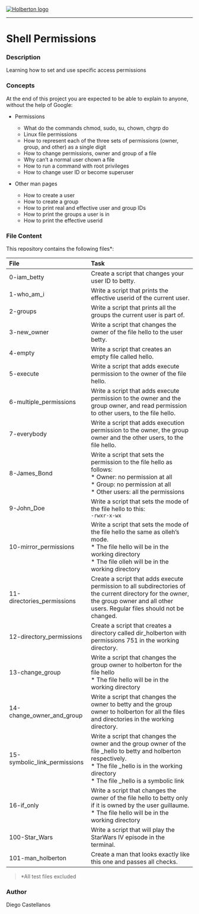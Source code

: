 [![Holberton logo](https://secure.meetupstatic.com/photos/event/6/9/5/0/600_445886960.jpeg)](https://www.holbertonschool.com/)

***

# Shell Permissions

### Description
Learning how to set and use specific access permissions

### Concepts
At the end of this project you are expected to be able to explain to anyone, without the help of Google:

* Permissions
    * What do the commands chmod, sudo, su, chown, chgrp do
    * Linux file permissions
    * How to represent each of the three sets of permissions (owner, group, and other) as a single digit
    * How to change permissions, owner and group of a file
    * Why can’t a normal user chown a file
    * How to run a command with root privileges
    * How to change user ID or become superuser

* Other man pages
    * How to create a user
    * How to create a group
    * How to print real and effective user and group IDs
    * How to print the groups a user is in
    * How to print the effective userid

### File Content
This repository contains the following files*:

| File | Task |
| :--- | :--- |
| 0-iam_betty | Create a script that changes your user ID to betty. |
| 1-who_am_i | Write a script that prints the effective userid of the current user. |
| 2-groups | Write a script that prints all the groups the current user is part of. |
| 3-new_owner | Write a script that changes the owner of the file hello to the user betty. |
| 4-empty | Write a script that creates an empty file called hello. |
| 5-execute | Write a script that adds execute permission to the owner of the file hello. |
| 6-multiple_permissions | Write a script that adds execute permission to the owner and the group owner, and read permission to other users, to the file hello. |
| 7-everybody | Write a script that adds execution permission to the owner, the group owner and the other users, to the file hello. |
| 8-James_Bond | Write a script that sets the permission to the file hello as follows:  <br />*    Owner: no permission at all<br />*    Group: no permission at all<br />*    Other users: all the permissions |
| 9-John_Doe | Write a script that sets the mode of the file hello to this:<br />```-rwxr-x-wx``` |
| 10-mirror_permissions | Write a script that sets the mode of the file hello the same as olleh’s mode.<br />*    The file hello will be in the working directory<br />*    The file olleh will be in the working directory |
| 11-directories_permissions | Create a script that adds execute permission to all subdirectories of the current directory for the owner, the group owner and all other users. Regular files should not be changed. |
| 12-directory_permissions | Create a script that creates a directory called dir_holberton with permissions 751 in the working directory. |
| 13-change_group | Write a script that changes the group owner to holberton for the file hello<br />*    The file hello will be in the working directory |
| 14-change_owner_and_group | Write a script that changes the owner to betty and the group owner to holberton for all the files and directories in the working directory. |
| 15-symbolic_link_permissions | Write a script that changes the owner and the group owner of the file _hello to betty and holberton respectively.<br />*    The file _hello is in the working directory<br />*    The file _hello is a symbolic link |
| 16-if_only | Write a script that changes the owner of the file hello to betty only if it is owned by the user guillaume.<br />*    The file hello will be in the working directory |
| 100-Star_Wars | Write a script that will play the StarWars IV episode in the terminal. |
| 101-man_holberton | Create a man that looks exactly like this one and passes all checks. |

> *All test files excluded
### Author
Diego Castellanos
